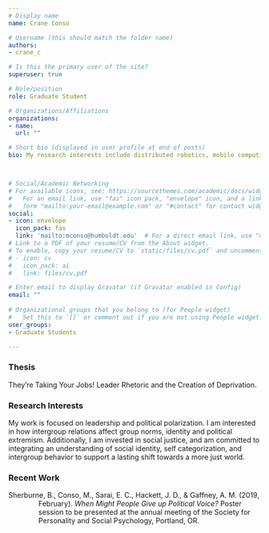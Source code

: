 ```yaml
---
# Display name
name: Crane Conso

# Username (this should match the folder name)
authors:
- crane_c

# Is this the primary user of the site?
superuser: true

# Role/position
role: Graduate Student

# Organizations/Affiliations
organizations:
- name: 
  url: ""

# Short bio (displayed in user profile at end of posts)
bio: My research interests include distributed robotics, mobile computing and programmable matter.



# Social/Academic Networking
# For available icons, see: https://sourcethemes.com/academic/docs/widgets/#icons
#   For an email link, use "fas" icon pack, "envelope" icon, and a link in the
#   form "mailto:your-email@example.com" or "#contact" for contact widget.
social:
- icon: envelope
  icon_pack: fas
  link: 'mailto:mconso@humboldt.edu'  # For a direct email link, use "mailto:test@example.org".
# Link to a PDF of your resume/CV from the About widget.
# To enable, copy your resume/CV to `static/files/cv.pdf` and uncomment the lines below.  
# - icon: cv
#   icon_pack: ai
#   link: files/cv.pdf

# Enter email to display Gravatar (if Gravatar enabled in Config)
email: ""
  
# Organizational groups that you belong to (for People widget)
#   Set this to `[]` or comment out if you are not using People widget.  
user_groups:
- Graduate Students

---
```


<h3>Thesis</h3> 
They’re Taking Your Jobs! Leader Rhetoric and the Creation of Deprivation.

<h3>Research Interests</h3>
My work is focused on leadership and political polarization. I am interested in how intergroup relations  affect group norms, identity and political extremism. Additionally, I am invested in social justice, and am committed to integrating an understanding of social identity, self categorization, and intergroup behavior to support a lasting shift towards a more just world.

<h3>Recent Work</h3>
<p style="margin-left: 60px; text-indent: -60px;">Sherburne, B., Conso, M., Sarai, E. C., Hackett, J. D., & Gaffney, A. M. (2019, February). <i>When Might People Give up Political Voice?</i> Poster session to be presented at the annual meeting of the Society for Personality and Social Psychology, Portland, OR.</p>
